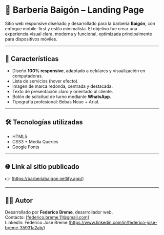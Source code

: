 # 💈 Barbería Baigón – Landing Page

Sitio web responsive diseñado y desarrollado para la barbería **Baigón**, con enfoque mobile-first y estilo minimalista. El objetivo fue crear una experiencia visual clara, moderna y funcional, optimizada principalmente para dispositivos móviles.

---

## 📱 Características

- Diseño **100% responsive**, adaptado a celulares y visualización en computadoras.
- Lista de servicios (hover efecto).
- Imagen de marca redonda, centrada y destacada.
- Texto de presentación claro y orientado al cliente.
- Botón de solicitud de turno mediante **WhatsApp**.
- Tipografía profesional: Bebas Neue + Arial.

---

## 🛠 Tecnologías utilizadas

- HTML5
- CSS3 + Media Queries
- Google Fonts

---

## 🌐 Link al sitio publicado

👉 (https://barberiabaigon.netlify.app/)

---

## 🧑‍💻 Autor

Desarrollado por **Federico Breme**, desarrollador web.  
Contacto: [federico.breme.11@gmail.com]  
LinkedIn: Federico Jose Breme (https://www.linkedin.com/in/federico-jose-breme-35931a2ab/)

